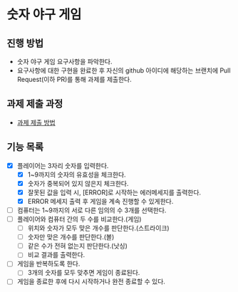 # 숫자 야구 게임
## 진행 방법
* 숫자 야구 게임 요구사항을 파악한다.
* 요구사항에 대한 구현을 완료한 후 자신의 github 아이디에 해당하는 브랜치에 Pull Request(이하 PR)를 통해 과제를 제출한다.

## 과제 제출 과정
* [과제 제출 방법](https://github.com/next-step/nextstep-docs/tree/master/precourse)

## 기능 목록

- [x] 플레이어는 3자리 숫자를 입력한다.
    - [x] 1~9까지의 숫자의 유효성을 체크한다.
    - [x] 숫자가 중복되어 있지 않은지 체크한다.
    - [x] 잘못된 값을 입력 시, [ERROR]로 시작하는 에러메세지를 출력한다.
    - [x] ERROR 메세지 출력 후 게임을 계속 진행할 수 있게한다.
- [ ] 컴퓨터는 1~9까지의 서로 다른 임의의 수 3개를 선택한다.
- [ ] 플레이어와 컴퓨터 간의 두 수를 비교한다.(게임)
  - [ ] 위치와 숫자가 모두 맞은 개수를 판단한다.(스트라이크)
  - [ ] 숫자만 맞은 개수를 판단한다.(볼)
  - [ ] 같은 수가 전혀 없는지 판단한다.(낫싱)
  - [ ] 비교 결과를 출력한다.
- [ ] 게임을 반복하도록 한다.
  - [ ] 3개의 숫자를 모두 맞추면 게임이 종료된다.
- [ ] 게임을 종료한 후에 다시 시작하거나 완전 종료할 수 있다.
